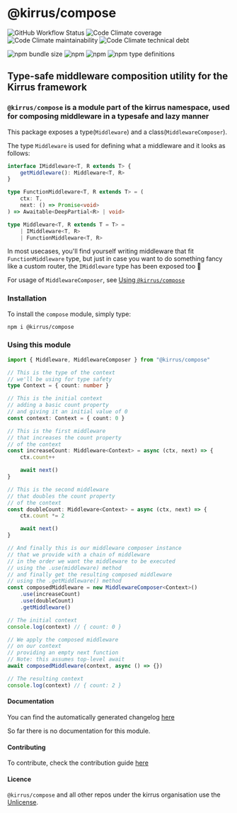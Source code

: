 # @kirrus/compose

![GitHub Workflow Status](https://img.shields.io/github/workflow/status/kirruss/compose/Continuous%20Integration?logo=github-actions&logoColor=white&style=for-the-badge)  ![Code Climate coverage](https://img.shields.io/codeclimate/coverage/kirruss/compose?logo=code-climate&style=for-the-badge) ![Code Climate maintainability](https://img.shields.io/codeclimate/maintainability/kirruss/compose?logo=code-climate&style=for-the-badge) ![Code Climate technical debt](https://img.shields.io/codeclimate/tech-debt/kirruss/compose?logo=code-climate&style=for-the-badge)

![npm bundle size](https://img.shields.io/bundlephobia/minzip/@kirrus/compose?logo=npm&style=for-the-badge) ![npm](https://img.shields.io/npm/dw/@kirrus/compose?color=blue&logo=npm&style=for-the-badge) ![npm](https://img.shields.io/npm/v/@kirrus/compose?color=black&label=npm%20version&logo=npm&style=for-the-badge) ![npm type definitions](https://img.shields.io/npm/types/@kirrus/compose?logo=typescript&style=for-the-badge)

## Type-safe middleware composition utility for the Kirrus framework

### `@kirrus/compose` is a module part of the kirrus namespace, used for composing middleware in a typesafe and lazy manner

This package exposes a type(`Middleware`) and a class(`MiddlewareComposer`).

The type `Middleware` is used for defining what a middleware and it looks as follows:

```typescript
interface IMiddleware<T, R extends T> {
    getMiddleware(): Middleware<T, R>
}

type FunctionMiddleware<T, R extends T> = (
    ctx: T,
    next: () => Promise<void>
) => Awaitable<DeepPartial<R> | void>

type Middleware<T, R extends T = T> =
    | IMiddleware<T, R>
    | FunctionMiddleware<T, R>
```

In most usecases, you'll find yourself writing middleware that fit `FunctionMiddleware` type, but just in case you want to do something fancy like a custom router, the `IMiddleware` type has been exposed too 🙂

For usage of `MiddlewareComposer`, see [Using `@kirrus/compose`](#using-this-module)

### Installation

To install the `compose` module, simply type:

```bash
npm i @kirrus/compose
```

### Using this module

```ts
import { Middleware, MiddlewareComposer } from "@kirrus/compose"

// This is the type of the context
// we'll be using for type safety
type Context = { count: number }

// This is the initial context
// adding a basic count property
// and giving it an initial value of 0
const context: Context = { count: 0 }

// This is the first middleware
// that increases the count property
// of the context
const increaseCount: Middleware<Context> = async (ctx, next) => {
    ctx.count++

    await next()
}

// This is the second middleware
// that doubles the count property
// of the context
const doubleCount: Middleware<Context> = async (ctx, next) => {
    ctx.count *= 2

    await next()
}

// And finally this is our middleware composer instance
// that we provide with a chain of middleware
// in the order we want the middleware to be executed
// using the .use(middleware) method
// and finally get the resulting composed middleware
// using the .getMiddleware() method
const composedMiddleware = new MiddlewareComposer<Context>()
    .use(increaseCount)
    .use(doubleCount)
    .getMiddleware()

// The initial context
console.log(context) // { count: 0 }

// We apply the composed middleware
// on our context
// providing an empty next function
// Note: this assumes top-level await
await composedMiddleware(context, async () => {})

// The resulting context
console.log(context) // { count: 2 }
```

#### Documentation

You can find the automatically generated changelog [here](CHANGELOG.md)

So far there is no documentation for this module.

#### Contributing

To contribute, check the contribution guide [here](CONTRIBUTING.md)

#### Licence

`@kirrus/compose` and all other repos under the kirrus organisation use the [Unlicense](UNLICENSE).
